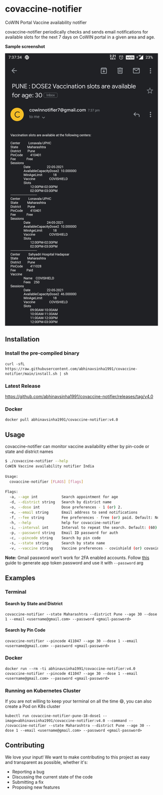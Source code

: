 # covaccine-notifier

CoWIN Portal Vaccine availability notifier

covaccine-notifier periodically checks and sends email notifications for available slots for the next 7 days on CoWIN portal in a given area and age.

**Sample screenshot**

![email notification](./screenshot.jpeg)

## Installation

### Install the pre-compiled binary

```
curl -sfL https://raw.githubusercontent.com/abhinavsinha1991/covaccine-notifier/main/install.sh | sh
```

### Latest Release

https://github.com/abhinavsinha1991/covaccine-notifier/releases/tag/v4.0

### Docker
```
docker pull abhinavsinha1991/covaccine-notifier:v4.0
```

## Usage

covaccine-notifier can monitor vaccine availability either by pin-code or state and district names

```bash
$ ./covaccine-notifier --help
CoWIN Vaccine availability notifier India

Usage:
  covaccine-notifier [FLAGS] [flags]

Flags:
  -a, --age int           Search appointment for age
  -d, --district string   Search by district name
  -o, --dose int          Dose preferences - 1 (or) 2.
  -e, --email string      Email address to send notifications
  -f, --fee string        Fee preferences - free (or) paid. Default: No preference
  -h, --help              help for covaccine-notifier
  -i, --interval int      Interval to repeat the search. Default: (60) second
  -p, --password string   Email ID password for auth
  -c, --pincode string    Search by pin code
  -s, --state string      Search by state name
  -v, --vaccine string    Vaccine preferences - covishield (or) covaxin. Default: No preference

```

**Note:** Gmail password won't work for 2FA enabled accounts. Follow [this](https://support.google.com/accounts/answer/185833?p=InvalidSecondFactor&visit_id=637554658548216477-2576856839&rd=1) guide to generate app token password and use it with `--password` arg 

## Examples

### Terminal

#### Search by State and District

```
covaccine-notifier --state Maharashtra --district Pune --age 30 --dose 1 --email <username@gmail.com> --password <gmail-password>
```

#### Search by Pin Code

```
covaccine-notifier --pincode 411047 --age 30 --dose 1 --email <username@gmail.com> --password <gmail-password>
```

### Docker

```
docker run --rm -ti abhinavsinha1991/covaccine-notifier:v4.0  covaccine-notifier --pincode 411047 --age 30 --dose 1 --email <username@gmail.com> --password <gmail-password>
```

### Running on Kubernetes Cluster

If you are not willing to keep your terminal on all the time :smile:, you can also create a Pod on K8s cluster

```
kubectl run covaccine-notifier-pune-18-dose1 --image=abhinavsinha1991/covaccine-notifier:v4.0 --command -- /covaccine-notifier --state Maharashtra --district Pune --age 30 --dose 1 --email <username@gmail.com> --password <gmail-password>
```

## Contributing

We love your input! We want to make contributing to this project as easy and transparent as possible, whether it's:
- Reporting a bug
- Discussing the current state of the code
- Submitting a fix
- Proposing new features
